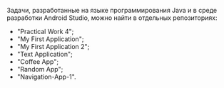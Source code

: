 Задачи, разработанные на языке программирования Java и в среде разработки Android Studio, можно найти в отдельных репозиториях: 
- "Practical Work 4";
- "My First Application";
- "My First Application 2";
- "Text Application";
- "Coffee App";
- "Random App";
- "Navigation-App-1".
